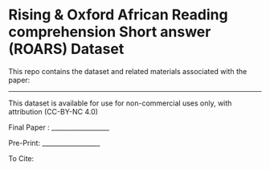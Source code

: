# Rising & Oxford African Reading comprehension Short answer (ROARS) Dataset 

This repo contains the dataset and related materials associated with the paper:

_________________

This dataset is available for use for non-commercial uses only, with attribution (CC-BY-NC 4.0)

Final Paper : __________________

Pre-Print: __________________

To Cite: 


